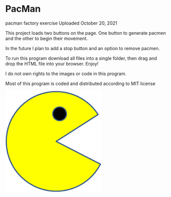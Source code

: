 # PacMan
pacman factory exercise
Uploaded October 20, 2021

This project loads two buttons on the page. One button to generate
pacmen and the other to begin their movement.

In the future I plan to add a stop button and an option to remove pacmen.

To run this program download all files into a single folder, then drag
and drop the HTML file into your browser. Enjoy!

I do not own rights to the images or code in this program.

Most of this program is coded and distributed according to MIT license

<img src="PacMan1.png" width='300'/>
